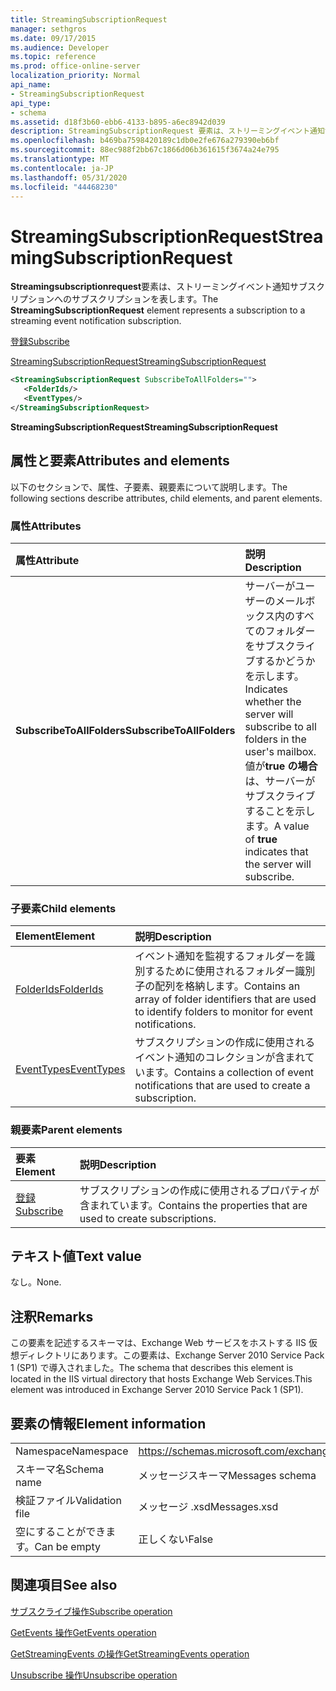 ```yaml
---
title: StreamingSubscriptionRequest
manager: sethgros
ms.date: 09/17/2015
ms.audience: Developer
ms.topic: reference
ms.prod: office-online-server
localization_priority: Normal
api_name:
- StreamingSubscriptionRequest
api_type:
- schema
ms.assetid: d18f3b60-ebb6-4133-b895-a6ec8942d039
description: StreamingSubscriptionRequest 要素は、ストリーミングイベント通知サブスクリプションへのサブスクリプションを表します。
ms.openlocfilehash: b469ba7598420189c1db0e2fe676a279390eb6bf
ms.sourcegitcommit: 88ec988f2bb67c1866d06b361615f3674a24e795
ms.translationtype: MT
ms.contentlocale: ja-JP
ms.lasthandoff: 05/31/2020
ms.locfileid: "44468230"
---
```

# <a name="streamingsubscriptionrequest"></a><span data-ttu-id="189b6-103">StreamingSubscriptionRequest</span><span class="sxs-lookup"><span data-stu-id="189b6-103">StreamingSubscriptionRequest</span></span>

<span data-ttu-id="189b6-104">**Streamingsubscriptionrequest**要素は、ストリーミングイベント通知サブスクリプションへのサブスクリプションを表します。</span><span class="sxs-lookup"><span data-stu-id="189b6-104">The **StreamingSubscriptionRequest** element represents a subscription to a streaming event notification subscription.</span></span> 
  
[<span data-ttu-id="189b6-105">登録</span><span class="sxs-lookup"><span data-stu-id="189b6-105">Subscribe</span></span>](subscribe.md)
  
[<span data-ttu-id="189b6-106">StreamingSubscriptionRequest</span><span class="sxs-lookup"><span data-stu-id="189b6-106">StreamingSubscriptionRequest</span></span>](streamingsubscriptionrequest.md)
  
```xml
<StreamingSubscriptionRequest SubscribeToAllFolders="">
   <FolderIds/>
   <EventTypes/>
</StreamingSubscriptionRequest>
```

 <span data-ttu-id="189b6-107">**StreamingSubscriptionRequest**</span><span class="sxs-lookup"><span data-stu-id="189b6-107">**StreamingSubscriptionRequest**</span></span>
## <a name="attributes-and-elements"></a><span data-ttu-id="189b6-108">属性と要素</span><span class="sxs-lookup"><span data-stu-id="189b6-108">Attributes and elements</span></span>

<span data-ttu-id="189b6-109">以下のセクションで、属性、子要素、親要素について説明します。</span><span class="sxs-lookup"><span data-stu-id="189b6-109">The following sections describe attributes, child elements, and parent elements.</span></span>
  
### <a name="attributes"></a><span data-ttu-id="189b6-110">属性</span><span class="sxs-lookup"><span data-stu-id="189b6-110">Attributes</span></span>

|<span data-ttu-id="189b6-111">**属性**</span><span class="sxs-lookup"><span data-stu-id="189b6-111">**Attribute**</span></span>|<span data-ttu-id="189b6-112">**説明**</span><span class="sxs-lookup"><span data-stu-id="189b6-112">**Description**</span></span>|
|:-----|:-----|
|<span data-ttu-id="189b6-113">**SubscribeToAllFolders**</span><span class="sxs-lookup"><span data-stu-id="189b6-113">**SubscribeToAllFolders**</span></span> <br/> |<span data-ttu-id="189b6-114">サーバーがユーザーのメールボックス内のすべてのフォルダーをサブスクライブするかどうかを示します。</span><span class="sxs-lookup"><span data-stu-id="189b6-114">Indicates whether the server will subscribe to all folders in the user's mailbox.</span></span> <span data-ttu-id="189b6-115">値が**true の場合**は、サーバーがサブスクライブすることを示します。</span><span class="sxs-lookup"><span data-stu-id="189b6-115">A value of **true** indicates that the server will subscribe.</span></span>  <br/> |
   
### <a name="child-elements"></a><span data-ttu-id="189b6-116">子要素</span><span class="sxs-lookup"><span data-stu-id="189b6-116">Child elements</span></span>

|<span data-ttu-id="189b6-117">**Element**</span><span class="sxs-lookup"><span data-stu-id="189b6-117">**Element**</span></span>|<span data-ttu-id="189b6-118">**説明**</span><span class="sxs-lookup"><span data-stu-id="189b6-118">**Description**</span></span>|
|:-----|:-----|
|[<span data-ttu-id="189b6-119">FolderIds</span><span class="sxs-lookup"><span data-stu-id="189b6-119">FolderIds</span></span>](folderids.md) <br/> |<span data-ttu-id="189b6-120">イベント通知を監視するフォルダーを識別するために使用されるフォルダー識別子の配列を格納します。</span><span class="sxs-lookup"><span data-stu-id="189b6-120">Contains an array of folder identifiers that are used to identify folders to monitor for event notifications.</span></span>  <br/> |
|[<span data-ttu-id="189b6-121">EventTypes</span><span class="sxs-lookup"><span data-stu-id="189b6-121">EventTypes</span></span>](eventtypes.md) <br/> |<span data-ttu-id="189b6-122">サブスクリプションの作成に使用されるイベント通知のコレクションが含まれています。</span><span class="sxs-lookup"><span data-stu-id="189b6-122">Contains a collection of event notifications that are used to create a subscription.</span></span>  <br/> |
   
### <a name="parent-elements"></a><span data-ttu-id="189b6-123">親要素</span><span class="sxs-lookup"><span data-stu-id="189b6-123">Parent elements</span></span>

|<span data-ttu-id="189b6-124">**要素**</span><span class="sxs-lookup"><span data-stu-id="189b6-124">**Element**</span></span>|<span data-ttu-id="189b6-125">**説明**</span><span class="sxs-lookup"><span data-stu-id="189b6-125">**Description**</span></span>|
|:-----|:-----|
|[<span data-ttu-id="189b6-126">登録</span><span class="sxs-lookup"><span data-stu-id="189b6-126">Subscribe</span></span>](subscribe.md) <br/> |<span data-ttu-id="189b6-127">サブスクリプションの作成に使用されるプロパティが含まれています。</span><span class="sxs-lookup"><span data-stu-id="189b6-127">Contains the properties that are used to create subscriptions.</span></span>  <br/> |
   
## <a name="text-value"></a><span data-ttu-id="189b6-128">テキスト値</span><span class="sxs-lookup"><span data-stu-id="189b6-128">Text value</span></span>

<span data-ttu-id="189b6-129">なし。</span><span class="sxs-lookup"><span data-stu-id="189b6-129">None.</span></span>
  
## <a name="remarks"></a><span data-ttu-id="189b6-130">注釈</span><span class="sxs-lookup"><span data-stu-id="189b6-130">Remarks</span></span>

<span data-ttu-id="189b6-131">この要素を記述するスキーマは、Exchange Web サービスをホストする IIS 仮想ディレクトリにあります。この要素は、Exchange Server 2010 Service Pack 1 (SP1) で導入されました。</span><span class="sxs-lookup"><span data-stu-id="189b6-131">The schema that describes this element is located in the IIS virtual directory that hosts Exchange Web Services.This element was introduced in Exchange Server 2010 Service Pack 1 (SP1).</span></span>
  
## <a name="element-information"></a><span data-ttu-id="189b6-132">要素の情報</span><span class="sxs-lookup"><span data-stu-id="189b6-132">Element information</span></span>

|||
|:-----|:-----|
|<span data-ttu-id="189b6-133">Namespace</span><span class="sxs-lookup"><span data-stu-id="189b6-133">Namespace</span></span>  <br/> |https://schemas.microsoft.com/exchange/services/2006/messages  <br/> |
|<span data-ttu-id="189b6-134">スキーマ名</span><span class="sxs-lookup"><span data-stu-id="189b6-134">Schema name</span></span>  <br/> |<span data-ttu-id="189b6-135">メッセージスキーマ</span><span class="sxs-lookup"><span data-stu-id="189b6-135">Messages schema</span></span>  <br/> |
|<span data-ttu-id="189b6-136">検証ファイル</span><span class="sxs-lookup"><span data-stu-id="189b6-136">Validation file</span></span>  <br/> |<span data-ttu-id="189b6-137">メッセージ .xsd</span><span class="sxs-lookup"><span data-stu-id="189b6-137">Messages.xsd</span></span>  <br/> |
|<span data-ttu-id="189b6-138">空にすることができます。</span><span class="sxs-lookup"><span data-stu-id="189b6-138">Can be empty</span></span>  <br/> |<span data-ttu-id="189b6-139">正しくない</span><span class="sxs-lookup"><span data-stu-id="189b6-139">False</span></span>  <br/> |
   
## <a name="see-also"></a><span data-ttu-id="189b6-140">関連項目</span><span class="sxs-lookup"><span data-stu-id="189b6-140">See also</span></span>



[<span data-ttu-id="189b6-141">サブスクライブ操作</span><span class="sxs-lookup"><span data-stu-id="189b6-141">Subscribe operation</span></span>](subscribe-operation.md)
  
[<span data-ttu-id="189b6-142">GetEvents 操作</span><span class="sxs-lookup"><span data-stu-id="189b6-142">GetEvents operation</span></span>](getevents-operation.md)
  
[<span data-ttu-id="189b6-143">GetStreamingEvents の操作</span><span class="sxs-lookup"><span data-stu-id="189b6-143">GetStreamingEvents operation</span></span>](getstreamingevents-operation.md)
  
[<span data-ttu-id="189b6-144">Unsubscribe 操作</span><span class="sxs-lookup"><span data-stu-id="189b6-144">Unsubscribe operation</span></span>](unsubscribe-operation.md)


